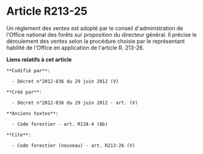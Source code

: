 # Article R213-25

Un règlement des ventes est adopté par le conseil d'administration de l'Office national des forêts sur proposition du
directeur général. Il précise le déroulement des ventes selon la procédure choisie par le représentant habilité de l'Office
en application de l'article R. 213-26.

**Liens relatifs à cet article**

	**Codifié par**:

	  - Décret n°2012-836 du 29 juin 2012 (V)

	**Créé par**:

	  - Décret n°2012-836 du 29 juin 2012 - art. (V)

	**Anciens textes**:

	  - Code forestier - art. R134-4 (Ab)

	**Cite**:

	  - Code forestier (nouveau) - art. R213-26 (V)
